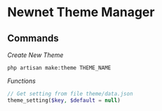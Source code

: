 # Newnet Theme Manager

## Commands

*Create New Theme*

```shell
php artisan make:theme THEME_NAME
```

*Functions*

```php
// Get setting from file theme/data.json
theme_setting($key, $default = null)
```
